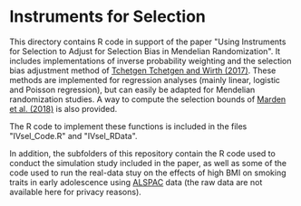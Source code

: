 # Instruments for Selection

This directory contains R code in support of the paper "Using Instruments for Selection to Adjust for Selection Bias in Mendelian Randomization". It includes implementations of inverse probability weighting and the selection bias adjustment method of [Tchetgen Tchetgen and Wirth (2017)](https://onlinelibrary.wiley.com/doi/full/10.1111/biom.12670). These methods are implemented for regression analyses (mainly linear, logistic and Poisson regression), but can easily be adapted for Mendelian randomization studies. A way to compute the selection bounds of [Marden et al. (2018)](https://journals.lww.com/epidem/Fulltext/2018/05000/Implementation_of_Instrumental_Variable_Bounds_for.7.aspx) is also provided.

The R code to implement these functions is included in the files "IVsel_Code.R" and "IVsel_RData".

In addition, the subfolders of this repository contain the R code used to conduct the simulation study included in the paper, as well as some of the code used to run the real-data stuy on the effects of high BMI on smoking traits in early adolescence using [ALSPAC](http://www.bristol.ac.uk/alspac/) data (the raw data are not available here for privacy reasons).
